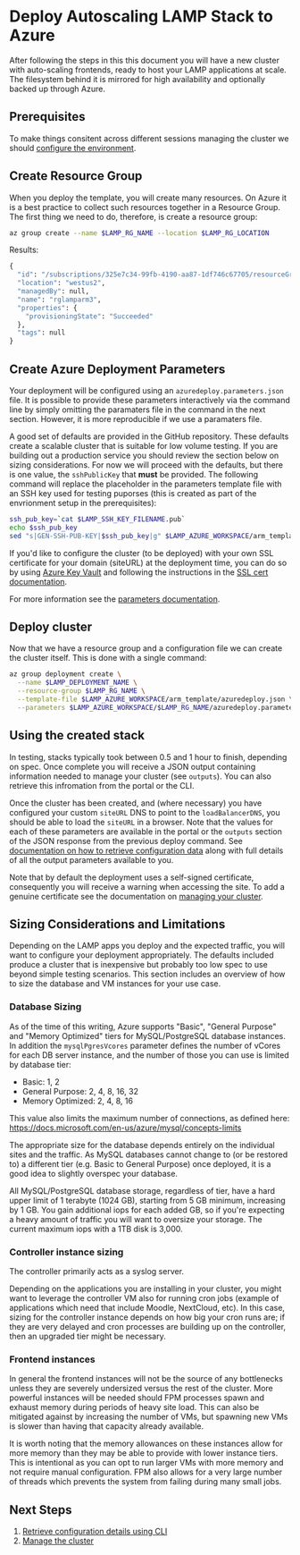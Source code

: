 # Deploy Autoscaling LAMP Stack to Azure

After following the steps in this this document you will have a new cluster with auto-scaling frontends, ready to host your LAMP applications at scale.
The filesystem behind it is mirrored for high availability and
optionally backed up through Azure.

## Prerequisites

To make things consitent across different sessions managing the cluster we
should [configure the environment](./Preparation.md).

## Create Resource Group

When you deploy the template, you will create many resources. On Azure it is a best practice to collect such resources together in a Resource Group. The first thing we need to do, therefore, is create a resource group:

```sh
az group create --name $LAMP_RG_NAME --location $LAMP_RG_LOCATION
```

Results:

```expected_similarity=0.4
{
  "id": "/subscriptions/325e7c34-99fb-4190-aa87-1df746c67705/resourceGroups/rglamparm3",
  "location": "westus2",
  "managedBy": null,
  "name": "rglamparm3",
  "properties": {
    "provisioningState": "Succeeded"
  },
  "tags": null
}
```

## Create Azure Deployment Parameters

Your deployment will be configured using an
`azuredeploy.parameters.json` file. It is possible to provide these
parameters interactively via the command line by simply omitting the
paramaters file in the command in the next section. However, it is
more reproducible if we use a paramaters file.

A good set of defaults are provided in the GitHub repository. These
defaults create a scalable cluster that is suitable for low volume
testing. If you are building out a production service you should
review the section below on sizing considerations. For now we will
proceed with the defaults, but there is one value, the `sshPublicKey`
that **must** be provided. The following command will replace the
placeholder in the parameters template file with an SSH key used for
testing puporses (this is created as part of the envrionment setup in
the prerequisites):

```sh
ssh_pub_key=`cat $LAMP_SSH_KEY_FILENAME.pub`
echo $ssh_pub_key
sed "s|GEN-SSH-PUB-KEY|$ssh_pub_key|g" $LAMP_AZURE_WORKSPACE/arm_template/azuredeploy.parameters.json > $LAMP_AZURE_WORKSPACE/$LAMP_RG_NAME/azuredeploy.parameters.json
```

If you'd like to configure the cluster (to be deployed)
with your own SSL certificate for your domain (siteURL) at the
deployment time, you can do so by using [Azure Key Vault](https://azure.microsoft.com/en-us/services/key-vault/)
and following the instructions in the [SSL cert documentation](SslCert.md).

For more information see the [parameters documentation](Parameters.md).

## Deploy cluster

Now that we have a resource group and a configuration file we can
create the cluster itself. This is done with a single command:

```sh
az group deployment create \
  --name $LAMP_DEPLOYMENT_NAME \
  --resource-group $LAMP_RG_NAME \
  --template-file $LAMP_AZURE_WORKSPACE/arm_template/azuredeploy.json \
  --parameters $LAMP_AZURE_WORKSPACE/$LAMP_RG_NAME/azuredeploy.parameters.json
```

## Using the created stack

In testing, stacks typically took between 0.5 and 1 hour to finish,
depending on spec. Once complete you will receive a JSON output
containing information needed to manage your cluster (see
`outputs`). You can also retrieve this infromation from the portal or
the CLI.

Once the cluster has been created, and (where necessary) you have
configured your custom `siteURL` DNS to point to the
`loadBalancerDNS`, you should be able to load the `siteURL` in a
browser. Note that the values for each of these
parameters are available in the portal or the `outputs` section of the
JSON response from the previous deploy command. See [documentation on
how to retrieve configuration data](./Get-Install-Data.md) along
with full details of all the output parameters available to you.

Note that by default the deployment uses a self-signed certificate,
consequently you will receive a warning when accessing the site. To
add a genuine certificate see the documentation on [managing your
cluster](./Manage.md).

## Sizing Considerations and Limitations

Depending on the LAMP apps you deploy and the expected traffic, you will want to configure your deployment appropriately. The defaults included produce a cluster that is inexpensive but probably too low spec to use beyond simple testing scenarios. This section includes an overview of how to size the database and VM instances for your use case.

### Database Sizing

As of the time of this writing, Azure supports "Basic", "General Purpose" and "Memory Optimized" tiers for MySQL/PostgreSQL database instances. In addition the `mysqlPgresVcores` parameter defines the number of vCores for each DB server instance, and the number of those you can use is limited by database tier:

- Basic: 1, 2
- General Purpose: 2, 4, 8, 16, 32
- Memory Optimized: 2, 4, 8, 16

This value also limits the maximum number of connections, as defined
here: https://docs.microsoft.com/en-us/azure/mysql/concepts-limits

The appropriate size for the database depends entirely on the individual sites and the traffic. As MySQL databases cannot change to (or be restored to) a different tier (e.g. Basic to General Purpose) once deployed, it is a good idea to slightly overspec your database.

All MySQL/PostgreSQL database storage, regardless of tier, have a hard upper limit of 1
terabyte (1024 GB), starting from 5 GB minimum, increasing by 1 GB. You gain additional iops for each added GB, so if you're expecting a heavy amount of traffic you will want to oversize your storage. The current maximum iops with a 1TB disk is 3,000.

### Controller instance sizing

The controller primarily acts as a syslog server.

Depending on the applications you are installing in your cluster, you might want to leverage the controller VM also for running cron jobs (example of applications which need that include Moodle, NextCloud, etc). In this case, sizing for the controller instance depends on how big your cron runs are; if they are very delayed and cron processes are building up on the controller, then an upgraded tier might be necessary.

### Frontend instances

In general the frontend instances will not be the source of any
bottlenecks unless they are severely undersized versus the rest of the
cluster. More powerful instances will be needed should FPM processes
spawn and exhaust memory during periods of heavy site load. This can
also be mitigated against by increasing the number of VMs, but spawning
new VMs is slower than having that capacity already available.

It is worth noting that the memory allowances on these instances allow
for more memory than they may be able to provide with lower instance
tiers. This is intentional as you can opt to run larger VMs with more
memory and not require manual configuration. FPM also allows for a
very large number of threads which prevents the system from failing
during many small jobs.


## Next Steps

  1. [Retrieve configuration details using CLI](./Get-Install-Data.md)
  1. [Manage the cluster](./Manage.md)

